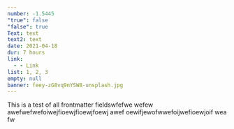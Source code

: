 ```yaml
---
number: -1.5445
"true": false
"false": true
Text: text
text2: text
date: 2021-04-18
dur: 7 hours
link:
  - - Link
list: 1, 2, 3
empty: null
banner: feey-zG8vq9nYSW8-unsplash.jpg
---
```


This is a test of all frontmatter fieldswfefwe
wefew
awefwefwefoiwejfioewjfioewjfoewj
awef
oewifjewofwwefoijwefioewjoif
wea
fw
